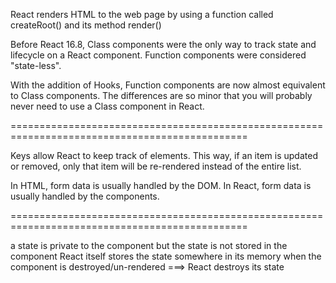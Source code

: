 React renders HTML to the web page 
by using a function called 
    createRoot() and its method render()


Before React 16.8, Class components were the only way to track state and lifecycle on a React component. 
Function components were considered "state-less".

With the addition of Hooks, Function components are now almost equivalent to Class components. 
The differences are so minor that you will probably never need to use a Class component in React.

===============================================================================================


Keys allow React to keep track of elements. 
This way, if an item is updated or removed, only that item will be re-rendered instead of the entire list.


In HTML, form data is usually handled by the DOM.
In React, form data is usually handled by the components.

===============================================================================================

a state is private to the component
but the state is not stored in the component
React itself stores the state somewhere in its memory
when the component is destroyed/un-rendered ===> React destroys its state


